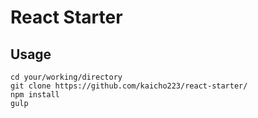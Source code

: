 React Starter
=======================

Usage
-----

```
cd your/working/directory
git clone https://github.com/kaicho223/react-starter/
npm install
gulp
```
